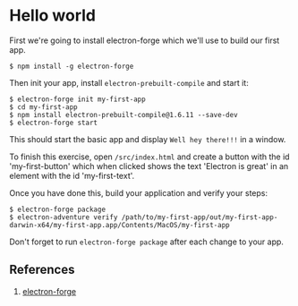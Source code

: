 # Hello world

First we're going to install electron-forge which we'll use to build our first app.

```
$ npm install -g electron-forge
```

Then init your app, install `electron-prebuilt-compile` and start it:

```
$ electron-forge init my-first-app
$ cd my-first-app
$ npm install electron-prebuilt-compile@1.6.11 --save-dev
$ electron-forge start
```

This should start the basic app and display `Well hey there!!!` in a window.

To finish this exercise, open `/src/index.html` and create a button with the id 'my-first-button' which when clicked shows the text 'Electron is great' in an element with the id 'my-first-text'.

Once you have done this, build your application and verify your steps:

```
$ electron-forge package
$ electron-adventure verify /path/to/my-first-app/out/my-first-app-darwin-x64/my-first-app.app/Contents/MacOS/my-first-app
```

Don't forget to run `electron-forge package` after each change to your app.

## References

1. [electron-forge](https://www.npmjs.com/package/electron-forge)

